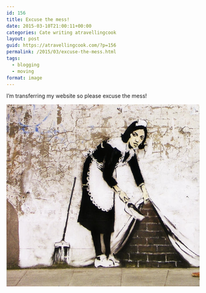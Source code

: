 ```yaml
---
id: 156
title: Excuse the mess!
date: 2015-03-10T21:00:11+00:00
categories: Cate writing atravellingcook
layout: post
guid: https://atravellingcook.com/?p=156
permalink: /2015/03/excuse-the-mess.html
tags:
  - blogging
  - moving
format: image
---
```

I&#8217;m transferring my website so please excuse the mess!

[<img class="aligncenter wp-image-179 size-full" src="/images/atc-migrate/2015/03/banksy-maid-sweep-size-colour-faint-10566-13309_medium.jpg" alt="banksy-maid-sweep-size-colour-faint-10566-13309_medium" width="676" height="474" />](/images/atc-migrate/2015/03/banksy-maid-sweep-size-colour-faint-10566-13309_medium.jpg)